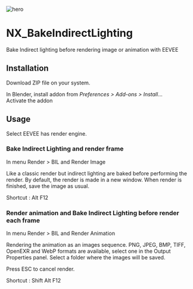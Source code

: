 ![hero](https://user-images.githubusercontent.com/54265936/214667043-b3fcf270-7256-4257-a24e-5919d8c828ae.png)


# NX_BakeIndirectLighting
Bake lndirect lighting before rendering image or animation with EEVEE

## Installation
Download ZIP file on your system.

In Blender, install addon from _Preferences > Add-ons > Install_...  
Activate the addon

## Usage

Select EEVEE has render engine.

### Bake Indirect Lighting and render frame
In menu Render > BIL and Render Image

Like a classic render but indirect lighting are baked before performing the render.
By default, the render is made in a new window. When render is finished, save the image as usual.

Shortcut : Alt F12

### Render animation and Bake Indirect Lighting before render each frame
In menu Render > BIL and Render Animation

Rendering the animation as an images sequence. PNG, JPEG, BMP, TIFF, OpenEXR and WebP formats are available, select one in the Output Properties panel.
Select a folder where the images will be saved.

Press ESC to cancel render.

Shortcut : Shift Alt F12
